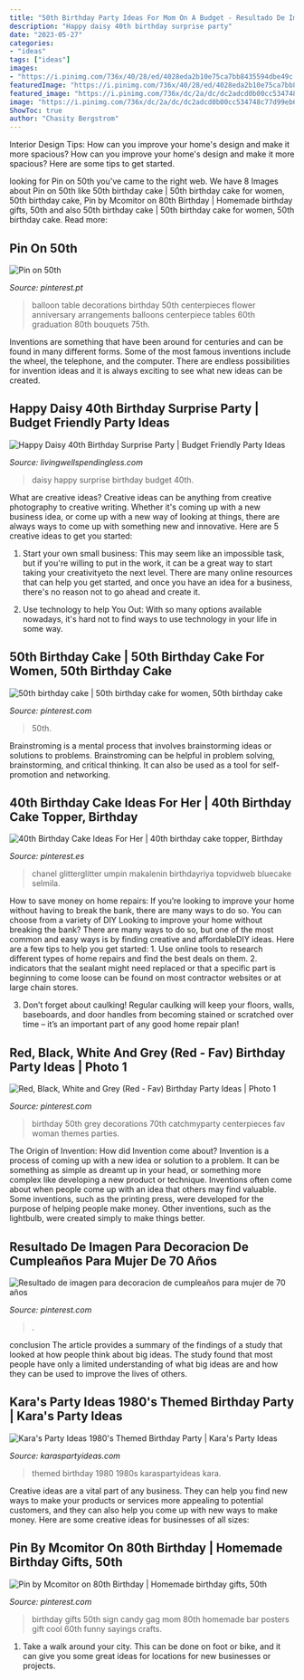 ```yaml
---
title: "50th Birthday Party Ideas For Mom On A Budget - Resultado De Imagen Para Decoracion De Cumpleaños Para Mujer De 70 Años"
description: "Happy daisy 40th birthday surprise party"
date: "2023-05-27"
categories:
- "ideas"
tags: ["ideas"]
images:
- "https://i.pinimg.com/736x/40/28/ed/4028eda2b10e75ca7bb8435594dbe49c.jpg"
featuredImage: "https://i.pinimg.com/736x/40/28/ed/4028eda2b10e75ca7bb8435594dbe49c.jpg"
featured_image: "https://i.pinimg.com/736x/dc/2a/dc/dc2adcd0b00cc534748c77d99eb62113--table-flower-arrangements-balloon-arrangements.jpg"
image: "https://i.pinimg.com/736x/dc/2a/dc/dc2adcd0b00cc534748c77d99eb62113--table-flower-arrangements-balloon-arrangements.jpg"
ShowToc: true
author: "Chasity Bergstrom"
---
```



Interior Design Tips: How can you improve your home's design and make it more spacious?
How can you improve your home's design and make it more spacious? Here are some tips to get started.

	

		
looking for Pin on 50th you've came to the right web. We have 8 Images about Pin on 50th like 50th birthday cake | 50th birthday cake for women, 50th birthday cake, Pin by Mcomitor on 80th Birthday | Homemade birthday gifts, 50th and also 50th birthday cake | 50th birthday cake for women, 50th birthday cake. Read more:
		
    
## Pin On 50th

<img loading=lazy src="https://i.pinimg.com/736x/dc/2a/dc/dc2adcd0b00cc534748c77d99eb62113--table-flower-arrangements-balloon-arrangements.jpg" onerror="this.onerror=null;this.src='https://tse3.mm.bing.net/th?id=OIP.tRlIUXpRKyJuRH3KTU6tYgHaJ4&amp;pid=15.1';" alt="Pin on 50th">

_Source: pinterest.pt_

>balloon table decorations birthday 50th centerpieces flower anniversary arrangements balloons centerpiece tables 60th graduation 80th bouquets 75th. 

	

Inventions are something that have been around for centuries and can be found in many different forms. Some of the most famous inventions include the wheel, the telephone, and the computer. There are endless possibilities for invention ideas and it is always exciting to see what new ideas can be created.

    
## Happy Daisy 40th Birthday Surprise Party | Budget Friendly Party Ideas

<img loading=lazy src="http://www.livingwellspendingless.com/wp-content/uploads/2011/03/Happy-Daisy-Party-FB.jpg" onerror="this.onerror=null;this.src='https://tse1.mm.bing.net/th?id=OIP._oZPJkC10Ryc-PORpXaC3gHaD4&amp;pid=15.1';" alt="Happy Daisy 40th Birthday Surprise Party | Budget Friendly Party Ideas">

_Source: livingwellspendingless.com_

>daisy happy surprise birthday budget 40th. 

	

What are creative ideas?
Creative ideas can be anything from creative photography to creative writing. Whether it's coming up with a new business idea, or come up with a new way of looking at things, there are always ways to come up with something new and innovative. Here are 5 creative ideas to get you started: 
1) Start your own small business: This may seem like an impossible task, but if you're willing to put in the work, it can be a great way to start taking your creativityeto the next level. There are many online resources that can help you get started, and once you have an idea for a business, there's no reason not to go ahead and create it. 

2) Use technology to help You Out: With so many options available nowadays, it's hard not to find ways to use technology in your life in some way.

    
## 50th Birthday Cake | 50th Birthday Cake For Women, 50th Birthday Cake

<img loading=lazy src="https://i.pinimg.com/736x/40/28/ed/4028eda2b10e75ca7bb8435594dbe49c.jpg" onerror="this.onerror=null;this.src='https://tse2.mm.bing.net/th?id=OIP.zD_hzL1mmk5agiAr8tnPJQHaLN&amp;pid=15.1';" alt="50th birthday cake | 50th birthday cake for women, 50th birthday cake">

_Source: pinterest.com_

>50th. 

	

Brainstroming is a mental process that involves brainstorming ideas or solutions to problems. Brainstroming can be helpful in problem solving, brainstorming, and critical thinking. It can also be used as a tool for self-promotion and networking.

    
## 40th Birthday Cake Ideas For Her | 40th Birthday Cake Topper, Birthday

<img loading=lazy src="https://i.pinimg.com/736x/f8/c8/17/f8c817c8320b6ee57c28df344752a7e8.jpg" onerror="this.onerror=null;this.src='https://tse2.mm.bing.net/th?id=OIP.NVXNUdw4tZiEQpv5t57uOwHaJ4&amp;pid=15.1';" alt="40th Birthday Cake Ideas For Her | 40th birthday cake topper, Birthday">

_Source: pinterest.es_

>chanel glitterglitter umpin makalenin birthdayriya topvidweb bluecake selmila. 

	

How to save money on home repairs: If you’re looking to improve your home without having to break the bank, there are many ways to do so. You can choose from a variety of DIY
Looking to improve your home without breaking the bank? There are many ways to do so, but one of the most common and easy ways is by finding creative and affordableDIY ideas. Here are a few tips to help you get started: 1. Use online tools to research different types of home repairs and find the best deals on them.
2. indicators that the sealant might need replaced or that a specific part is beginning to come loose can be found on most contractor websites or at large chain stores.

3. Don’t forget about caulking! Regular caulking will keep your floors, walls, baseboards, and door handles from becoming stained or scratched over time – it’s an important part of any good home repair plan! 
    
## Red, Black, White And Grey (Red - Fav) Birthday Party Ideas | Photo 1

<img loading=lazy src="https://i.pinimg.com/originals/23/71/a2/2371a27b9a7b5da0fde7b1899075255f.jpg" onerror="this.onerror=null;this.src='https://tse4.mm.bing.net/th?id=OIP.jQGdxLjgE9BuwyTKN0vkHgHaNJ&amp;pid=15.1';" alt="Red, Black, White and Grey (Red - Fav) Birthday Party Ideas | Photo 1">

_Source: pinterest.com_

>birthday 50th grey decorations 70th catchmyparty centerpieces fav woman themes parties. 

	

The Origin of Invention: How did Invention come about?
Invention is a process of coming up with a new idea or solution to a problem. It can be something as simple as dreamt up in your head, or something more complex like developing a new product or technique. Inventions often come about when people come up with an idea that others may find valuable. Some inventions, such as the printing press, were developed for the purpose of helping people make money. Other inventions, such as the lightbulb, were created simply to make things better.

    
## Resultado De Imagen Para Decoracion De Cumpleaños Para Mujer De 70 Años

<img loading=lazy src="https://i.pinimg.com/736x/9c/19/53/9c1953bd3e6fe3503ce48fc406aac829.jpg" onerror="this.onerror=null;this.src='https://tse4.mm.bing.net/th?id=OIP.NzB2c6sFSuSU5_3slG8NHAHaLH&amp;pid=15.1';" alt="Resultado de imagen para decoracion de cumpleaños para mujer de 70 años">

_Source: pinterest.com_

>. 

	

conclusion
The article provides a summary of the findings of a study that looked at how people think about big ideas. The study found that most people have only a limited understanding of what big ideas are and how they can be used to improve the lives of others.

    
## Kara&#039;s Party Ideas 1980&#039;s Themed Birthday Party | Kara&#039;s Party Ideas

<img loading=lazy src="https://karaspartyideas.com/wp-content/uploads/2017/07/1980s-Themed-Birthday-Party-via-Karas-Party-Ideas-KarasPartyIdeas.com6_.jpg" onerror="this.onerror=null;this.src='https://tse4.mm.bing.net/th?id=OIP.NVOyoHEaL266GNAuEzQFpgHaLH&amp;pid=15.1';" alt="Kara&#039;s Party Ideas 1980&#039;s Themed Birthday Party | Kara&#039;s Party Ideas">

_Source: karaspartyideas.com_

>themed birthday 1980 1980s karaspartyideas kara. 

	

Creative ideas are a vital part of any business. They can help you find new ways to make your products or services more appealing to potential customers, and they can also help you come up with new ways to make money. Here are some creative ideas for businesses of all sizes: 

    
## Pin By Mcomitor On 80th Birthday | Homemade Birthday Gifts, 50th

<img loading=lazy src="https://i.pinimg.com/736x/4b/74/d1/4b74d1ff73839776c6fdc06db548fc28.jpg" onerror="this.onerror=null;this.src='https://tse1.mm.bing.net/th?id=OIP.fMOKPVjJdwiY8cNb3U44PgHaJ3&amp;pid=15.1';" alt="Pin by Mcomitor on 80th Birthday | Homemade birthday gifts, 50th">

_Source: pinterest.com_

>birthday gifts 50th sign candy gag mom 80th homemade bar posters gift cool 60th funny sayings crafts. 

	

1. Take a walk around your city. This can be done on foot or bike, and it can give you some great ideas for locations for new businesses or projects. 


